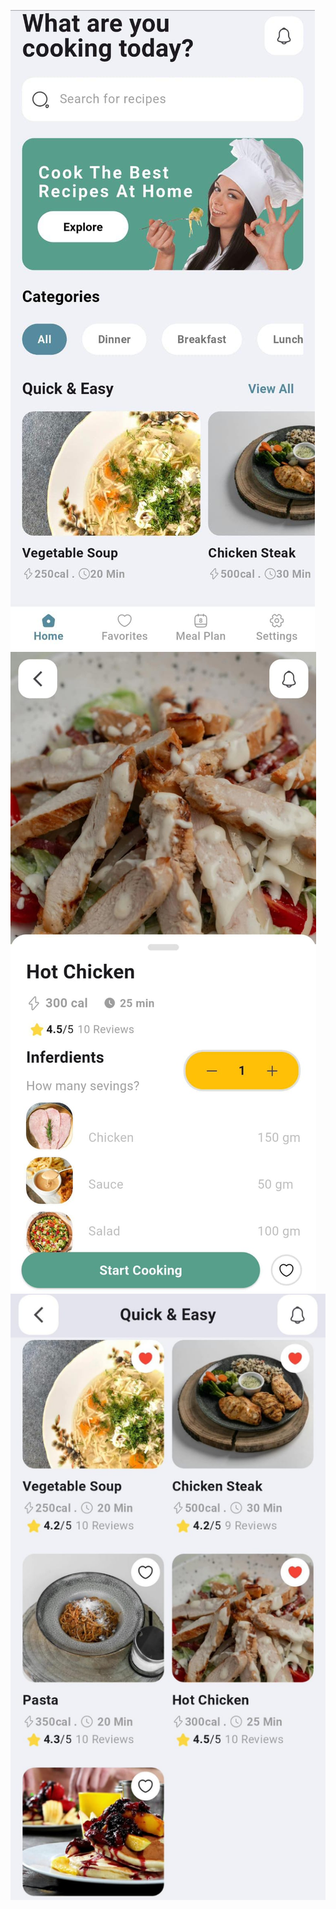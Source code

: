 ![image](https://github.com/AlaaKa27/Recipe-app/blob/main/2668177b-272c-4fcc-9895-d4c8df24e06f.jpg)
![image](https://github.com/AlaaKa27/Recipe-app/blob/main/682a422a-d5b4-4c38-b761-110512f1c149.jpg)
![image](https://github.com/AlaaKa27/Recipe-app/blob/main/10e7d430-d6e4-46f6-acca-f8a93b479f71.jpg)

